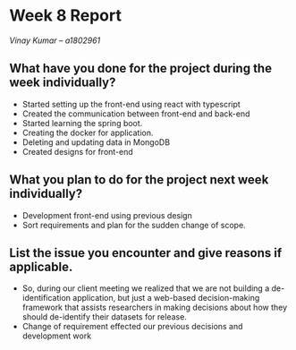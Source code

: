 # Week 8 Report
*Vinay Kumar – a1802961*

## What have you done for the project during the week individually?

- Started setting up the front-end using react with typescript
- Created the communication between front-end and back-end
- Started learning the spring boot.
- Creating the docker for application.
- Deleting and updating data in MongoDB
- Created designs for front-end


## What you plan to do for the project next week individually?
- Development front-end using previous design
- Sort requirements and plan for the sudden change of scope.

## List the issue you encounter and give reasons if applicable.
- So, during our client meeting we realized that we are not building a de-identification application, but just a web-based decision-making framework that assists researchers in making decisions about how they should de-identify their datasets for release.
- Change of requirement effected our previous decisions and development work